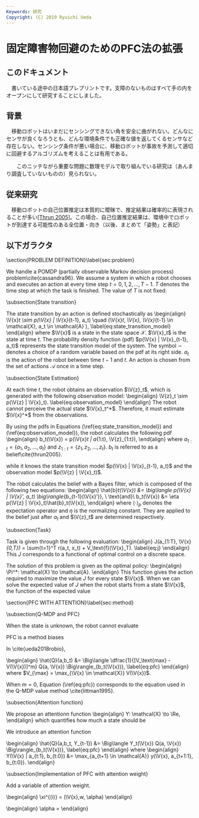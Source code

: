 ```yaml
---
Keywords: 研究
Copyright: (C) 2019 Ryuichi Ueda
---
```


# 固定障害物回避のためのPFC法の拡張

## このドキュメント

　書いている途中の日本語プレプリントです。支障のないものはすべて手の内をオープンにして研究することにしました。

## 背景

　移動ロボットはいまだにセンシングできない角を安全に曲がれない。どんなにセンサが良くなろうとも、どんな環境条件でも正確な値を返してくるセンサなど存在しない。センシング条件が悪い場合に、移動ロボットが事故を予測して適切に回避するアルゴリズムを考えることは有用である。

　　このニッチながら重要な問題に数理モデルで取り組んでいる研究は（あんまり調査していないものの）見られない。

## 従来研究

　移動ロボットの自己位置推定は本質的に曖昧で、推定結果は確率的に表現されることが多い[[Thrun 2005]](https://mitpress.mit.edu/books/probabilistic-robotics)。この場合、自己位置推定結果は、環境中でロボットが到達する可能性のある全位置・向き（以後、まとめて「姿勢」と表記）


## 以下ガラクタ



\section{PROBLEM DEFINITION}\label{sec:problem}


We handle a POMDP (partially observable Markov decision process)
problem\cite{cassandra96}. We assume a system in which
a robot chooses and executes an action at every time step
$t=0,1,2,\dots,T-1$. 
$T$ denotes the time step at which the task is finished. 
The value of $T$ is not fixed.


\subsection{State transition}

The state transition by an action is defined stochastically as
\begin{align}
	\V{x}_t \sim p(\V{x} | \V{x}_{t-1}, a_t) \quad (\V{x}_t, \V{x}, \V{x}_{t-1} \in \mathcal{X}, a_t \in \mathcal{A} ),  \label{eq:state_transition_model}
\end{align}
where $\V{x}$ is a state in the state space $\mathcal{X}$.
$\V{x}_t$ is the state at time $t$.
The probability density function (pdf) $p(\V{x} | \V{x}_{t-1}, a_t)$ 
represents the state transition model of the system.
The symbol $\sim$ denotes a choice of
a random variable based on the pdf at its right side. 
$a_t$ is the action of the robot between time $t-1$ and $t$.
An action is chosen from the set of actions $\mathcal{A}$
once in a time step.


\subsection{State Estimation}

At each time $t$, the robot obtains an observation $\V{z}_t$,
which is generated with the following observation model:
\begin{align}
	\V{z}_t \sim p(\V{z} | \V{x}_t). \label{eq:observation_model}
\end{align}
The robot cannot perceive the actual state $\V{x}_t^*$.
Therefore, it must estimate $\V{x}^*$ from the observations.

By using the pdfs in
Equations (\ref{eq:state_transition_model}) and (\ref{eq:observation_model}), 
the robot calculates the following pdf
\begin{align}
b_t(\V{x}) = p(\V{x}_t | a_{1:t}, \V{z}_{1:t}),
\end{align}
where $a_{1:t} = \{a_1, a_2, \dots, a_t\}$ and
$z_{1:t} = \{z_1, z_2, \dots, z_t\}$.
$b_t$ is referred to as a belief\cite{thrun2005}. 

while it knows the state transition model
$p(\V{x} | \V{x}_{t-1}, a_t)$ and
the observation model $p(\V{z} | \V{x}_t)$.


The robot calculates the belief with a Bayes filter, 
which is composed of the following two equations:
\begin{align}
	\hat{b}_t(\V{x}) &=  \big\langle p(\V{x} | \V{x}', a_t) \big\rangle_{b_{t-1}(\V{x}')}, \ \text{and}\\
	b_t(\V{x}) &= \eta p(\V{z} | \V{x}_t)\hat{b}_t(\V{x}),
\end{align}
where $\langle \cdot \rangle_p$ denotes the expectation operator
and $\eta$ is the normalizing constant. 
They are applied to the belief just after $a_t$ and
$\V{z}_t$ are determined respectively. 

\subsection{Task}

Task is given through the following evaluation:
\begin{align}
	J(a_{1:T}, \V{x}_{0,T}) = \sum_{t=1}^T r(a_t, x_t) + V_\text{f}(\V{x}_T). \label{eq:j}
\end{align}
This $J$ corresponds to a functional of optimal control on a discrete space. 

The solution of this problem is given as the optimal policy:
\begin{align}
	\Pi^*: \mathcal{X} \to \mathcal{A}.
\end{align}
This function gives the action required to maximize the value $J$ for every state $\V{x}$.
When we can solve the expected value of $J$ when the robot starts from a state $\V{x}$, 
the function of the expected value 

\section{PFC WITH ATTENTION}\label{sec:method}

\subsection{Q-MDP and PFC}

When the state is unknown, the robot cannot evaluate 

PFC is a method biases 

In \cite{ueda2018robio}, 

\begin{align}
	\hat{Q}(a,b_t) &= \Big\langle \dfrac{1}{[V_\text{max} - V(\V{x})]^m}
        Q(a, \V{x})
	\Big\rangle_{b_t(\V{x})}, \label{eq:pfc}
\end{align}
where $V_{\max} = \max_{\V{x} \in \mathcal{X}} V(\V{x})$.

When $m=0$, Equation (\ref{eq:pfc}) corresponds to the equation used in the Q-MDP value method \cite{littman1995}.


\subsection{Attention function}

We propose an attentionn function 
\begin{align}
	Y: \mathcal{X} \to \Re,
\end{align}
which quantifies how much a state should be 

We introduce an attention function 


\begin{align}
	\hat{Q}(a,b_t, Y_{t-1}) &= \Big\langle Y_t(\V{x})
        Q(a, \V{x})
	\Big\rangle_{b_t(\V{x})}, \label{eq:pfc}
\end{align}
where
\begin{align}
	Y(\V{x} | a_{t:1}, b_{t:0}) &= \max_{a_{t+1} \in \mathcal{A}} y(\V{x}, a_{t+1:1}, b_{t:0}).
\end{align}

\subsection{Implementation of PFC with attention weight}

Add a variable of attention weight.

\begin{align}
	\xi^{(i)} = (\V{x},w, \alpha)
\end{align}


\begin{align}
	\alpha = 
\end{align}
